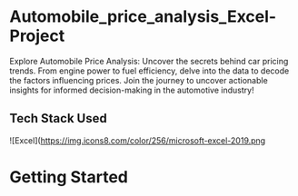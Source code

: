 # Automobile_price_analysis_Excel-Project
Explore Automobile Price Analysis: Uncover the secrets behind car pricing trends. From engine power to fuel efficiency, delve into the data to decode the factors influencing prices. Join the journey to uncover actionable insights for informed decision-making in the automotive industry!

## Tech Stack Used 
![Excel](https://img.icons8.com/color/256/microsoft-excel-2019.png

# Getting Started

